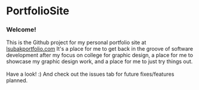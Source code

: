 # PortfolioSite
### Welcome! 
This is the Github project for my personal portfolio site at [lsubakportfolio.com](https://lsubakportfolio.com)
It's a place for me to get back in the groove of software development after my focus on college for graphic design, a place for me to showcase my graphic design work, and a place for me to just try things out.
<br /><br />Have a look! :) And check out the issues tab for future fixes/features planned.
